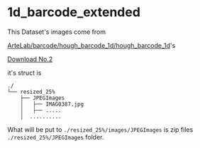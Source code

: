 <!--
 * @Github: https://github.com/Certseeds/barcode_detection_dataset
 * @Organization: SUSTech
 * @Author: nanoseeds
 * @Date: 2021-03-13 21:09:27
 * @LastEditors: nanoseeds
 * @LastEditTime: 2021-03-13 21:50:06
 * @License: CC-BY-NC-SA_V4_0 or any later version 
 -->

# 1d_barcode_extended

This Dataset's images come from

[ArteLab/barcode/hough_barcode_1d/hough_barcode_1d](http://artelab.dista.uninsubria.it/downloads/datasets/barcode/hough_barcode_1d/hough_barcode_1d.html)'s

[Download No.2](http://artelab.dista.uninsubria.it/downloads/datasets/barcode/hough_barcode_1d/1d_barcode_extended.zip)

it's struct is 

``` log
./
└── resized_25%
    ├── JPEGImages
    │   ├── IMAG0387.jpg
    │   ├── .....
    │  ..........
```

What will be put to `./resized_25%/images/JPEGImages` is zip files `./resized_25%/JPEGImages` folder.
